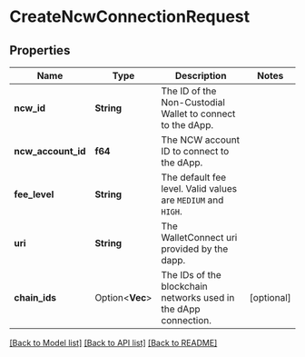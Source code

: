 # CreateNcwConnectionRequest

## Properties

Name | Type | Description | Notes
------------ | ------------- | ------------- | -------------
**ncw_id** | **String** | The ID of the Non-Custodial Wallet to connect to the dApp. | 
**ncw_account_id** | **f64** | The NCW account ID to connect to the dApp. | 
**fee_level** | **String** | The default fee level. Valid values are `MEDIUM` and `HIGH`. | 
**uri** | **String** | The WalletConnect uri provided by the dapp. | 
**chain_ids** | Option<**Vec<String>**> | The IDs of the blockchain networks used in the dApp connection. | [optional]

[[Back to Model list]](../README.md#documentation-for-models) [[Back to API list]](../README.md#documentation-for-api-endpoints) [[Back to README]](../README.md)


